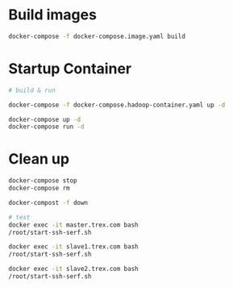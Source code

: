 
# Build images
```bash
docker-compose -f docker-compose.image.yaml build
```

# Startup Container
```bash
# build & run

docker-compose -f docker-compose.hadoop-container.yaml up -d

docker-compose up -d
docker-compose run -d
```

# Clean up
```bash
docker-compose stop
docker-compose rm

docker-compost -f down
```


```bash
# test
docker exec -it master.trex.com bash
/root/start-ssh-serf.sh

docker exec -it slave1.trex.com bash
/root/start-ssh-serf.sh

docker exec -it slave2.trex.com bash
/root/start-ssh-serf.sh

```


